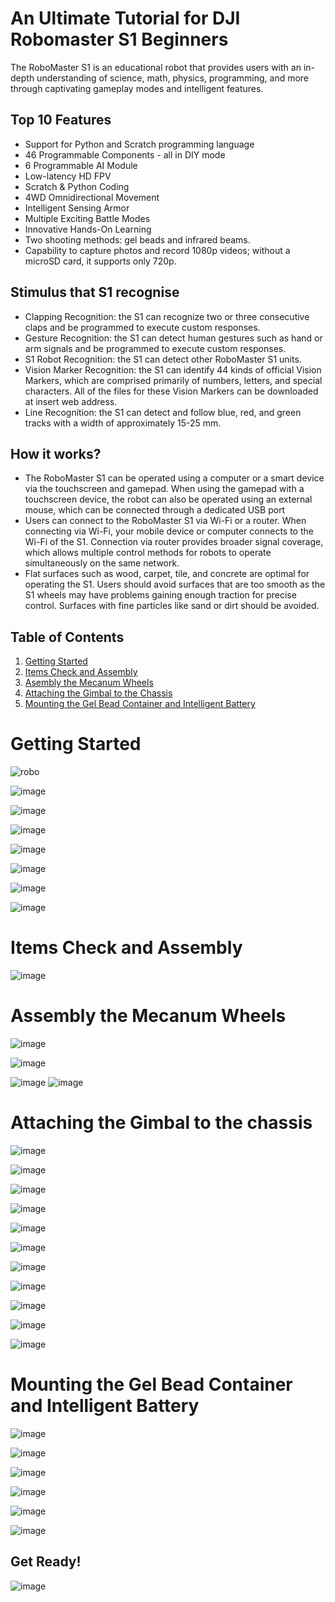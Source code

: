 # An Ultimate Tutorial for DJI Robomaster S1 Beginners

The RoboMaster S1 is an educational robot that provides users with an in-depth understanding of science, math, physics, programming, and more through captivating gameplay modes and intelligent features.


## Top 10 Features


- Support for Python and Scratch programming language
- 46 Programmable Components - all in DIY mode
- 6 Programmable AI Module
- Low-latency HD FPV
- Scratch & Python Coding
- 4WD Omnidirectional Movement
- Intelligent Sensing Armor
- Multiple Exciting Battle Modes
- Innovative Hands-On Learning
- Two shooting methods: gel beads and infrared beams.
- Capability to capture photos and record 1080p videos; without a microSD card, it supports only 720p.



## Stimulus that S1 recognise

- Clapping Recognition: the S1 can recognize two or three consecutive claps and be programmed to execute custom responses.
- Gesture Recognition: the S1 can detect human gestures such as hand or arm signals and be programmed to execute custom responses.
- S1 Robot Recognition: the S1 can detect other RoboMaster S1 units.
- Vision Marker Recognition: the S1 can identify 44 kinds of official Vision Markers, which are comprised primarily of numbers, letters, and special characters. All of the files for these Vision Markers can be downloaded at insert web address.
- Line Recognition: the S1 can detect and follow blue, red, and green tracks with a width of approximately 15-25 mm.


## How it works?

- The RoboMaster S1 can be operated using a computer or a smart device via the touchscreen and gamepad. When using the gamepad with a touchscreen device, the robot can also be operated using an external mouse, which can be connected through a dedicated USB port
- Users can connect to the RoboMaster S1 via Wi-Fi or a router. When connecting via Wi-Fi, your mobile device or computer connects to the Wi-Fi of the S1. Connection via router provides broader signal coverage, which allows multiple control methods for robots to operate simultaneously on the same network.
- Flat surfaces such as wood, carpet, tile, and concrete are optimal for operating the S1. Users should avoid surfaces that are too smooth as the S1 wheels may have problems gaining enough traction for precise control. Surfaces with fine particles like sand or dirt should be avoided.


## Table of Contents

1. [Getting Started](#getting-started)
2. [Items Check and Assembly](#items-check-and-assembly)
3. [Asembly the Mecanum Wheels](#assembly-the-mecanum-wheels)
4. [Attaching the Gimbal to the Chassis](#attaching-the-gimbal-to-the-chassis)
5. [Mounting the Gel Bead Container and Intelligent Battery](#mounting-the-gel-bead-container-and-intelligent-battery)

# Getting Started

![robo](/images/robo1.jpg)

![image](https://user-images.githubusercontent.com/34368930/117563246-22dd3b00-b0c2-11eb-83aa-33a847756b95.png)

![image](https://user-images.githubusercontent.com/34368930/117563252-2e306680-b0c2-11eb-98e4-821cfd37fae6.png)

![image](https://user-images.githubusercontent.com/34368930/117563258-37213800-b0c2-11eb-948a-e5493c1ac43c.png)

![image](https://user-images.githubusercontent.com/34368930/117563264-430cfa00-b0c2-11eb-92bc-164262c5c2cc.png)

![image](https://user-images.githubusercontent.com/34368930/117563296-794a7980-b0c2-11eb-88d6-43724390baaf.png)



![image](https://user-images.githubusercontent.com/34368930/117563215-f45f6000-b0c1-11eb-9804-4aebff9d5321.png)

![image](https://user-images.githubusercontent.com/34368930/117563237-135df200-b0c2-11eb-82d0-e6eccf57768f.png)



# Items Check and Assembly

![image](https://user-images.githubusercontent.com/34368930/117563215-f45f6000-b0c1-11eb-9804-4aebff9d5321.png)


# Assembly the Mecanum Wheels

![image](https://user-images.githubusercontent.com/34368930/117563270-50c27f80-b0c2-11eb-8fe0-47978a6c16de.png)

![image](https://user-images.githubusercontent.com/34368930/117563276-5a4be780-b0c2-11eb-9a21-dfcec6817f7a.png)

![image](https://user-images.githubusercontent.com/34368930/117563302-849da500-b0c2-11eb-847e-972352e28c78.png)
![image](https://user-images.githubusercontent.com/34368930/117563305-8d8e7680-b0c2-11eb-94e3-3cfa958a37e6.png)



# Attaching the Gimbal to the chassis

![image](https://user-images.githubusercontent.com/34368930/117563309-97b07500-b0c2-11eb-98b8-68b39d1537c0.png)

![image](https://user-images.githubusercontent.com/34368930/117563313-a434cd80-b0c2-11eb-8fe3-68d868c2ef0d.png)

![image](https://user-images.githubusercontent.com/34368930/117563319-aeef6280-b0c2-11eb-9dda-a3c80b3884b5.png)

![image](https://user-images.githubusercontent.com/34368930/117563326-bd3d7e80-b0c2-11eb-812f-a44090b09e9c.png)


![image](https://user-images.githubusercontent.com/34368930/117563329-c9294080-b0c2-11eb-8feb-5296c9a7b608.png)

![image](https://user-images.githubusercontent.com/34368930/117563332-d2b2a880-b0c2-11eb-8b3a-8b8af397a1ac.png)

![image](https://user-images.githubusercontent.com/34368930/117563343-e100c480-b0c2-11eb-838f-421ab7d5adfd.png)

![image](https://user-images.githubusercontent.com/34368930/117563359-f7a71b80-b0c2-11eb-8939-7c2e7a7f6bf9.png)

![image](https://user-images.githubusercontent.com/34368930/117563368-042b7400-b0c3-11eb-83bc-f841b5d85486.png)

![image](https://user-images.githubusercontent.com/34368930/117563375-0f7e9f80-b0c3-11eb-88f1-2e6d545d81e5.png)

![image](https://user-images.githubusercontent.com/34368930/117563385-1d342500-b0c3-11eb-99f4-f2a7a47fd087.png)


# Mounting the Gel Bead Container and Intelligent Battery

![image](https://user-images.githubusercontent.com/34368930/117563399-2d4c0480-b0c3-11eb-8ba4-11bcd1c20fbc.png)


![image](https://user-images.githubusercontent.com/34368930/117563405-39d05d00-b0c3-11eb-80b1-01a9178e17a4.png)


![image](https://user-images.githubusercontent.com/34368930/117563409-448af200-b0c3-11eb-934a-4faccae0c8ae.png)

![image](https://user-images.githubusercontent.com/34368930/117563413-52407780-b0c3-11eb-9e69-5e97dd8f50d5.png)


![image](https://user-images.githubusercontent.com/34368930/117563417-5d93a300-b0c3-11eb-9a04-4d4017185d41.png)


![image](https://user-images.githubusercontent.com/34368930/117563428-697f6500-b0c3-11eb-8ddd-61424cffd8e3.png)

## Get Ready!

![image](https://user-images.githubusercontent.com/34368930/117563481-d692fa80-b0c3-11eb-8e34-5fd1a05f713e.png)



